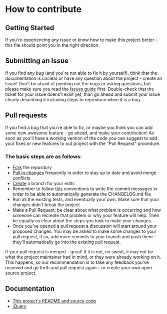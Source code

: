 # How to contribute

## Getting Started
If you're experiencing any issue or know how to make this project better - this file should point you in the right
direction.

## Submitting an Issue
If you find any bug (and you're not able to fix it by yourself), think that the documentation is unclear or
have any question about the project - create an Issue!
Don't be afraid of pointing out the bugs or asking questions, but please make sure you read the
[Issues guide](http://guides.github.com/features/issues) first. Double-check that the ticket for your issue doens't
exist yet, than go ahead and submit your issue clearly describing it including steps to reproduce when it
is a bug.

## Pull requests
If you find a bug that you're able to fix, or maybe you think you can add some new awesome feature - go ahead, and
make your contribution! As soon as you'll have a working version of the code you can suggest to add your fixes
or new features to out project with the "Pull Request" procedure.

### The basic steps are as follows:
* [Fork](http://guides.github.com/activities/forking/) the repository
* [Pull in changes](https://help.github.com/articles/syncing-a-fork) frequently in order to stay up to date and avoid
merge conflicts
* [Create](http://guides.github.com/introduction/flow/) a branch for your edits
* Remember to follow [this](https://github.com/ajoslin/conventional-changelog/blob/master/conventions/jshint.md) conventions to write the commit messages in order to be able to automatically generate the
CHANGELOG.md file
* Run all the existing tests, and eventually your own. Make sure that your changes didn't break the project
* Make a Pull Request; be clear about what problem is occurring and how someone can recreate that problem or why your
feature will help. Then be equally as clear about the steps you took to make your changes.
* Once you’ve opened a pull request a discussion will start around your proposed changes. You may be asked to make some
changes to your pull request, if so, add more commits to your branch and push them – they’ll automatically go into
the existing pull request.

If your pull request is merged – great! If it is not, no sweat, it may not be what the project maintainer had in mind,
or they were already working on it. This happens, so our recommendation is to take any feedback you’ve received and go
forth and pull request again – or create your own open source project.

## Documentation
* [This project's README and source code](https://github.com/the-software-factory/jquery-sticky-footer)
* [jQuery](http://jquery.com)
